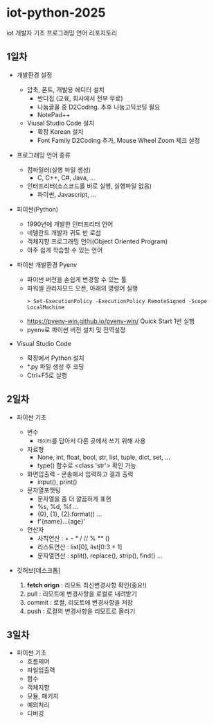 # iot-python-2025
iot 개발자 기초 프로그래밍 언어 리포지토리

## 1일차
- 개발환경 설정
    - 압축, 폰트, 개발용 에디터 설치
        - 반디집 (교육, 회사에서 전부 무료)
        - 나눔글꼴 중 D2Coding. 추후 나눔고딕코딩 필요
        - NotePad++
    - Viusal Studio Code 설치
        - 확장 Korean 설치
        - Font Family D2Coding 추가, Mouse Wheel Zoom 체크 설정

- 프로그래밍 언어 종류
    - 컴파일러(실행 파일 생성)
        - C, C++, C#, Java, ...
    - 인터프리터(소스코드를 바로 실행, 실행파일 없음)
        - 파이썬, Javascript, ...

- 파이썬(Python)
    - 1990년에 개발한 인터프리터 언어
    - 네델란드 개발자 귀도 반 로섬
    - 객체지향 프로그래밍 언어(Object Oriented Program)
    - 아주 쉽게 학습할 수 있는 언어

- 파이썬 개발환경 Pyenv
    - 파이썬 버전을 손쉽게 변경할 수 있는 툴
    - 파워셀 관리자모드 오픈, 아래의 명령어 실행  
        ```shell
        > Set-ExecutionPolicy -ExecutionPolicy RemoteSigned -Scope LocalMachine
        ```
    - https://pyenv-win.github.io/pyenv-win/ Quick Start 1번 실행
    - pyenv로 파이썬 버전 설치 및 전역설정

- Visual Studio Code
    - 확장에서 Python 설치
    - *.py 파일 생성 후 코딩
    - Ctrl+F5로 실행

## 2일차
- 파이썬 기초
    - 변수
        - `데이터`를 담아서 다른 곳에서 쓰기 위해 사용
    - 자료형
        - None, int, float, bool, str, list, tuple, dict, set, ...
        - type() 함수로 <class 'str'> 확인 가능
    - 화면입출력 - 콘솔에서 입력하고 결과 출력
        - input(), print()
    - 문자열포맷팅
        - 문자열을 좀 더 깔끔하게 표현
        - %s, %d, %f ...
        - {0}, {1}, {2}.format() ...
        - f'{name}...{age}'
    - 연산자
        - 사칙연산 : + - * / // % ** ()
        - 리스트연산 : list[0], list[0:3 + 1]
        - 문자열연산 : split(), replace(), strip(), find() ...

- 깃허브[데스크톱]
    1. **fetch orign** : 리모트 최신변경사항 확인(중요!)
    2. pull : 리모트에 변경사항을 로컬로 내려받기
    3. commit : 로컬, 리모트에 변경사항을 저장
    4. push : 로컬의 변경사항을 리모트로 올리기

## 3일차 
- 파이썬 기초
    - 흐름제어
    - 파일입출력
    - 함수
    - 객체지향
    - 모듈, 패키지
    - 예외처리
    - 디버깅
